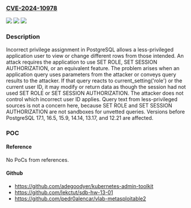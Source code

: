 ### [CVE-2024-10978](https://cve.mitre.org/cgi-bin/cvename.cgi?name=CVE-2024-10978)
![](https://img.shields.io/static/v1?label=Product&message=PostgreSQL&color=blue)
![](https://img.shields.io/static/v1?label=Version&message=17%3C%2017.1%20&color=brighgreen)
![](https://img.shields.io/static/v1?label=Vulnerability&message=Incorrect%20Privilege%20Assignment&color=brighgreen)

### Description

Incorrect privilege assignment in PostgreSQL allows a less-privileged application user to view or change different rows from those intended.  An attack requires the application to use SET ROLE, SET SESSION AUTHORIZATION, or an equivalent feature.  The problem arises when an application query uses parameters from the attacker or conveys query results to the attacker.  If that query reacts to current_setting('role') or the current user ID, it may modify or return data as though the session had not used SET ROLE or SET SESSION AUTHORIZATION.  The attacker does not control which incorrect user ID applies.  Query text from less-privileged sources is not a concern here, because SET ROLE and SET SESSION AUTHORIZATION are not sandboxes for unvetted queries.  Versions before PostgreSQL 17.1, 16.5, 15.9, 14.14, 13.17, and 12.21 are affected.

### POC

#### Reference
No PoCs from references.

#### Github
- https://github.com/adegoodyer/kubernetes-admin-toolkit
- https://github.com/lekctut/sdb-hw-13-01
- https://github.com/pedr0alencar/vlab-metasploitable2

